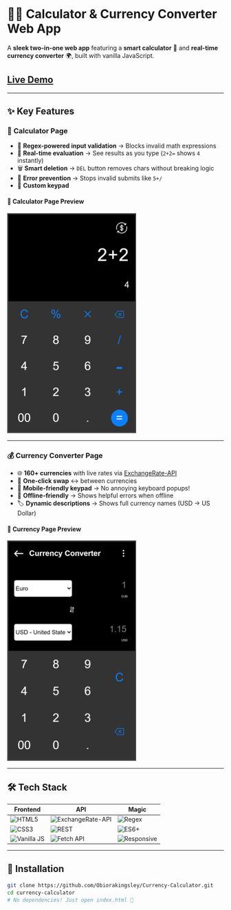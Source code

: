 # 🧮💱 Calculator & Currency Converter Web App

A **sleek two-in-one web app** featuring a **smart calculator** 🤖 and **real-time currency converter** 🌍, built with vanilla JavaScript.

## [Live Demo](https://currency-calculator-obiora-kingsleys-app.vercel.app/)

---

## ✨ Key Features

### 🧮 **Calculator Page**

- 🚨 **Regex-powered input validation** → Blocks invalid math expressions
- 🔄 **Real-time evaluation** → See results as you type (`2+2=` shows `4` instantly)
- 🗑️ **Smart deletion** → `DEL` button removes chars without breaking logic
- 🚦 **Error prevention** → Stops invalid submits like `5+/`
- 📱 **Custom keypad**

#### 📸 **Calculator Page Preview**

<img src="images/calculator-screenshot.png" width="300" alt="Calculator Screenshot">

---

### 💰 **Currency Converter Page**

- 🌐 **160+ currencies** with live rates via [ExchangeRate-API](https://www.exchangerate-api.com/)
- 🔄 **One-click swap** ↔️ between currencies
- 📱 **Mobile-friendly keypad** → No annoying keyboard popups!
- 📡 **Offline-friendly** → Shows helpful errors when offline
- 🏷️ **Dynamic descriptions** → Shows full currency names (USD → US Dollar)

#### 📸 **Currency Page Preview**

<img src="images/currency-screenshot.png" width="300" alt="Calculator Screenshot">

---

## 🛠️ Tech Stack

| Frontend                                                                                  | API                                                                                  | Magic                                                                                              |
| ----------------------------------------------------------------------------------------- | ------------------------------------------------------------------------------------ | -------------------------------------------------------------------------------------------------- |
| ![HTML5](https://img.shields.io/badge/HTML5-E34F26?style=flat&logo=html5&logoColor=white) | ![ExchangeRate-API](https://img.shields.io/badge/ExchangeRate_API-6DA55F?style=flat) | ![Regex](https://img.shields.io/badge/Regex-0D8ABC?style=flat)                                     |
| ![CSS3](https://img.shields.io/badge/CSS3-1572B6?style=flat&logo=css3&logoColor=white)    | ![REST](https://img.shields.io/badge/REST-FF6C37?style=flat)                         | ![ES6+](https://img.shields.io/badge/JavaScript-F7DF1E?style=flat&logo=javascript&logoColor=black) |
| ![Vanilla JS](https://img.shields.io/badge/Vanilla_JS-FF9E0F?style=flat)                  | ![Fetch API](https://img.shields.io/badge/Fetch_API-5A29E4?style=flat)               | ![Responsive](https://img.shields.io/badge/Responsive-563D7C?style=flat)                           |

---

## 🚀 Installation

```bash
git clone https://github.com/Obiorakingsley/Currency-Calculator.git
cd currency-calculator
# No dependencies! Just open index.html 🎉
```
